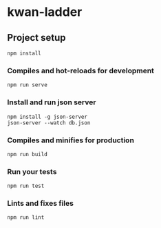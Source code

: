 # kwan-ladder

## Project setup
```
npm install
```

### Compiles and hot-reloads for development
```
npm run serve
```

### Install and run json server 
```
npm install -g json-server
json-server --watch db.json
```

### Compiles and minifies for production
```
npm run build
```

### Run your tests
```
npm run test
```

### Lints and fixes files
```
npm run lint
```
